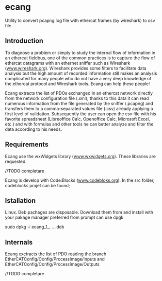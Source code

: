 # ecang
Utility to convert pcapng log file with ethercat frames (by wireshark) to csv file

## Introduction

To diagnose a problem or simply to study the internal flow of information in an ethercat fieldbus, one of the common practices is to capture the flow of ethercat datagrams with an ethernet sniffer such as Wireshark (www.wireshark.org).
Wireshark provides some filters to facilitate data analysis but the high amount of recorded information still makes an analysis complicated for many people who do not have a very deep knowledge of the ethercat protocol and Wireshark tools.
Ecang can help these people!

Ecang extracts the list of PDOs exchanged in an ethercat network directly from the network configuration file (.xml), thanks to this data it can read numerous information from the file generated by the sniffer (.pcapng) and transfers them to a comma-separated values ​​file (.csv) already applying a first level of validation. Subsequently the user can open the csv file with his favorite spreadsheet (Libreoffice Calc, Openoffice Calc, Microsoft Excel, etc.) and with formulas and other tools he can better analyze and filter the data according to his needs.

## Requirements

Ecang use the wxWidgets library (www.wxwidgets.org). These libraries are requested:

//TODO completare

Ecang is develop with Code:Blocks (www.codebloks.org). In the src folder, codeblocks projet can be found;


## Istallation
Linux. Deb pachages are disposable. Download them from and install with your pakage manager preferred
from prompt can use dpgk

sudo dpkg -i ecang_1_.... .deb

## Internals
Ecang exctracts the list of PDO reading the branch EtherCATConfig/Config/ProcessImage/Inputs and EtherCATConfig/Config/ProcessImage/Outputs

//TODO completare
